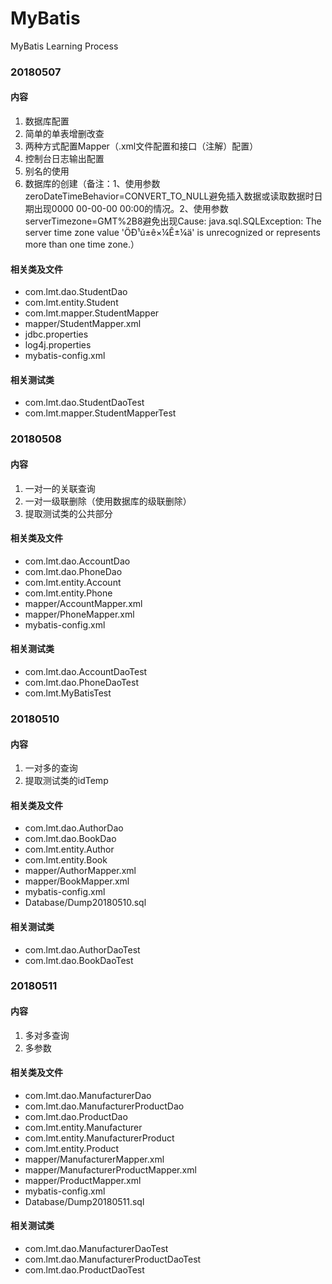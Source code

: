 # MyBatis
MyBatis Learning Process

### 20180507
#### 内容
1. 数据库配置
2. 简单的单表增删改查
3. 两种方式配置Mapper（.xml文件配置和接口（注解）配置）
4. 控制台日志输出配置
5. 别名的使用
6. 数据库的创建（备注：1、使用参数zeroDateTimeBehavior=CONVERT_TO_NULL避免插入数据或读取数据时日期出现0000 00-00-00 00:00的情况。2、使用参数serverTimezone=GMT%2B8避免出现Cause: java.sql.SQLException: The server time zone value 'ÖÐ¹ú±ê×¼Ê±¼ä' is unrecognized or represents more than one time zone.）
#### 相关类及文件
* com.lmt.dao.StudentDao
* com.lmt.entity.Student
* com.lmt.mapper.StudentMapper
* mapper/StudentMapper.xml
* jdbc.properties
* log4j.properties
* mybatis-config.xml
#### 相关测试类
* com.lmt.dao.StudentDaoTest
* com.lmt.mapper.StudentMapperTest
### 20180508
#### 内容
1. 一对一的关联查询
2. 一对一级联删除（使用数据库的级联删除）
3. 提取测试类的公共部分
#### 相关类及文件
* com.lmt.dao.AccountDao
* com.lmt.dao.PhoneDao
* com.lmt.entity.Account
* com.lmt.entity.Phone
* mapper/AccountMapper.xml
* mapper/PhoneMapper.xml
* mybatis-config.xml
#### 相关测试类
* com.lmt.dao.AccountDaoTest
* com.lmt.dao.PhoneDaoTest
* com.lmt.MyBatisTest
### 20180510
#### 内容
1. 一对多的查询
2. 提取测试类的idTemp
#### 相关类及文件
* com.lmt.dao.AuthorDao
* com.lmt.dao.BookDao
* com.lmt.entity.Author
* com.lmt.entity.Book
* mapper/AuthorMapper.xml
* mapper/BookMapper.xml
* mybatis-config.xml
* Database/Dump20180510.sql
#### 相关测试类
* com.lmt.dao.AuthorDaoTest
* com.lmt.dao.BookDaoTest
### 20180511
#### 内容
1. 多对多查询
2. 多参数
#### 相关类及文件
* com.lmt.dao.ManufacturerDao
* com.lmt.dao.ManufacturerProductDao
* com.lmt.dao.ProductDao
* com.lmt.entity.Manufacturer
* com.lmt.entity.ManufacturerProduct
* com.lmt.entity.Product
* mapper/ManufacturerMapper.xml
* mapper/ManufacturerProductMapper.xml
* mapper/ProductMapper.xml
* mybatis-config.xml
* Database/Dump20180511.sql
#### 相关测试类
* com.lmt.dao.ManufacturerDaoTest
* com.lmt.dao.ManufacturerProductDaoTest
* com.lmt.dao.ProductDaoTest
